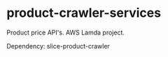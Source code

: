 # product-crawler-services
Product price API's. AWS Lamda project.

Dependency:
slice-product-crawler
